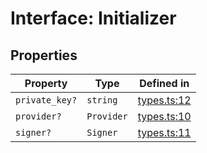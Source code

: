 # Interface: Initializer

## Properties

| Property | Type | Defined in |
| ------ | ------ | ------ |
| `private_key?` | `string` | [types.ts:12](https://github.com/aditya172926/token_batch_sdk/blob/f017015ea039265e401cbb015c09cbee459a4b00/src/types.ts#L12) |
| `provider?` | `Provider` | [types.ts:10](https://github.com/aditya172926/token_batch_sdk/blob/f017015ea039265e401cbb015c09cbee459a4b00/src/types.ts#L10) |
| `signer?` | `Signer` | [types.ts:11](https://github.com/aditya172926/token_batch_sdk/blob/f017015ea039265e401cbb015c09cbee459a4b00/src/types.ts#L11) |

